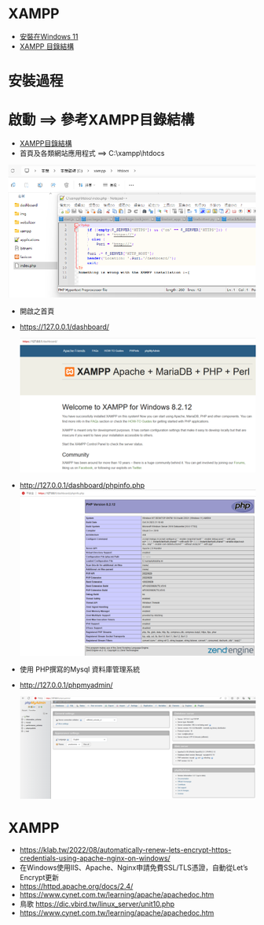 # XAMPP
- [安裝在Windows 11](XAMPP.md)
- [XAMPP 目錄結構](XAMPP_Directory.md)

# 安裝過程
# 啟動 ==> 參考XAMPP目錄結構
- [XAMPP目錄結構](XAMPP_Directory.md)
- 首頁及各類網站應用程式 ==> C:\xampp\htdocs

![XAMPP_CONTENT_1](XAMPP_CONTENT_1.png)

- 開啟之首頁
- https://127.0.0.1/dashboard/

  ![開啟之首頁](XAMPP_1.png)

- http://127.0.0.1/dashboard/phpinfo.php
  ![phpinfo](XAMPP_2.png)

- 使用 PHP撰寫的Mysql 資料庫管理系統
- http://127.0.0.1/phpmyadmin/

   ![phpmyadmin](PHPmyadmin__1.png)

# XAMPP
- https://klab.tw/2022/08/automatically-renew-lets-encrypt-https-credentials-using-apache-nginx-on-windows/
- 在Windows使用IIS、Apache、Nginx申請免費SSL/TLS憑證，自動從Let’s Encrypt更新
- https://httpd.apache.org/docs/2.4/
- https://www.cynet.com.tw/learning/apache/apachedoc.htm
- 鳥歌 https://dic.vbird.tw/linux_server/unit10.php
- https://www.cynet.com.tw/learning/apache/apachedoc.htm

